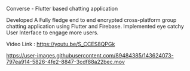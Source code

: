Converse - Flutter based chatting application

Developed A Fully fledge end to end encrypted cross-platform group chatting application using Flutter and Firebase.
Implemented eye catchy User Interface to engage more users.

Video Link :  https://youtu.be/S_CCES8QPGk



https://user-images.githubusercontent.com/89484385/143624073-797ea914-5826-4fe2-8847-3cdf88a22bec.mov

